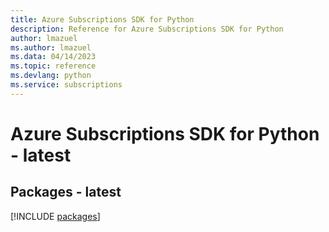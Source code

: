 ```yaml
---
title: Azure Subscriptions SDK for Python
description: Reference for Azure Subscriptions SDK for Python
author: lmazuel
ms.author: lmazuel
ms.data: 04/14/2023
ms.topic: reference
ms.devlang: python
ms.service: subscriptions
---
```

# Azure Subscriptions SDK for Python - latest
## Packages - latest
[!INCLUDE [packages](subscriptions-index.md)]